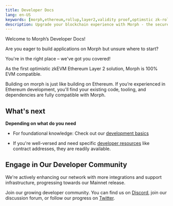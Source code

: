 ```yaml
---
title: Developer Docs
lang: en-US
keywords: [morph,ethereum,rollup,layer2,validity proof,optimstic zk-rollup]
description: Upgrade your blockchain experience with Morph - the secure decentralized, cost0efficient, and high-performing optimstic zk-rollup solution. Try it now!
---
```


Welcome to Morph’s Developer Docs!

Are you eager to build applications on Morph but unsure where to start? 

You're in the right place – we've got you covered!

As the first optimistic zkEVM Ethereum Layer 2 solution, Morph is 100% EVM compatible.

Building on morph is just like building on Ethereum. If you’re experienced in Ethereum development, you'll find your existing code, tooling, and dependencies are fully compatible with Morph.


## What's next

**Depending on what do you need**

- For foundational knowledge: Check out our [development basics](../build-on-morph/build-on-morph/1-difference-between-morph-and-ethereum.md)
<!-- - For handy step by step [contract deployment tutorial](../build-on-morph/exmaples/1-bridge-erc20.md) -->

- If you're well-versed and need specific [developer resources](../build-on-morph/developer-resources/1-contracts.md) like contract addresses, they are readily available.


## Engage in Our Developer Community

We're actively enhancing our network with more integrations and support infrastructure, progressing towards our Mainnet release.


Join our growing developer community. You can find us on [Discord](https://discord.com/invite/5SmG4yhzVZ), join our discussion forum, or follow our progress on [Twitter](https://twitter.com/Morphl2).